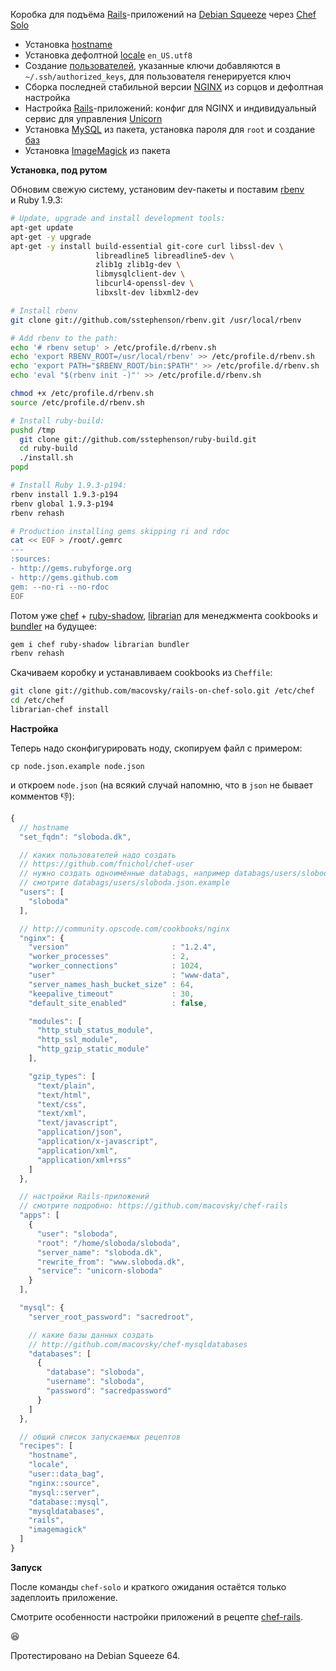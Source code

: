 Коробка для подъёма [Rails](http://rubyonrails.org)-приложений на [Debian Squeeze](http://wiki.debian.org/DebianSqueeze) через [Chef Solo](http://wiki.opscode.com/display/chef/Chef+Solo)

* Установка [hostname](http://community.opscode.com/cookbooks/hostname)
* Установка дефолтной [locale](http://community.opscode.com/cookbooks/locale) `en_US.utf8` 
* Создание [пользователей](https://github.com/fnichol/chef-user), указанные ключи добавляются в `~/.ssh/authorized_keys`, для пользователя генерируется ключ
* Сборка последней стабильной версии [NGINX](http://community.opscode.com/cookbooks/nginx) из сорцов и дефолтная настройка
* Настройка [Rails](http://github.com/macovsky/chef-rails)-приложений: конфиг для NGINX и индивидуальный сервис для управления [Unicorn](http://unicorn.bogomips.org/)
* Установка [MySQL](http://community.opscode.com/cookbooks/mysql) из пакета, установка пароля для `root` и создание [баз](http://github.com/macovsky/chef-rails)
* Установка [ImageMagick](http://community.opscode.com/cookbooks/imagemagick) из пакета

**Установка, под рутом**

Обновим свежую систему, установим dev-пакеты и поставим [rbenv](http://github.com/sstephenson/rbenv) и Ruby 1.9.3:

```bash
# Update, upgrade and install development tools:
apt-get update
apt-get -y upgrade
apt-get -y install build-essential git-core curl libssl-dev \
                   libreadline5 libreadline5-dev \
                   zlib1g zlib1g-dev \
                   libmysqlclient-dev \
                   libcurl4-openssl-dev \
                   libxslt-dev libxml2-dev

# Install rbenv
git clone git://github.com/sstephenson/rbenv.git /usr/local/rbenv

# Add rbenv to the path:
echo '# rbenv setup' > /etc/profile.d/rbenv.sh
echo 'export RBENV_ROOT=/usr/local/rbenv' >> /etc/profile.d/rbenv.sh
echo 'export PATH="$RBENV_ROOT/bin:$PATH"' >> /etc/profile.d/rbenv.sh
echo 'eval "$(rbenv init -)"' >> /etc/profile.d/rbenv.sh

chmod +x /etc/profile.d/rbenv.sh
source /etc/profile.d/rbenv.sh

# Install ruby-build:
pushd /tmp
  git clone git://github.com/sstephenson/ruby-build.git
  cd ruby-build
  ./install.sh
popd

# Install Ruby 1.9.3-p194:
rbenv install 1.9.3-p194
rbenv global 1.9.3-p194
rbenv rehash

# Production installing gems skipping ri and rdoc
cat << EOF > /root/.gemrc
---
:sources:
- http://gems.rubyforge.org
- http://gems.github.com
gem: --no-ri --no-rdoc
EOF
```

Потом уже [chef](http://www.opscode.com/chef/) + [ruby-shadow](https://github.com/apalmblad/ruby-shadow), [librarian](https://github.com/applicationsonline/librarian) для менеджмента cookbooks и [bundler](http://gembundler.com) на будущее:

```bash
gem i chef ruby-shadow librarian bundler
rbenv rehash
```

Скачиваем коробку и устанавливаем cookbooks из `Cheffile`:

```bash
git clone git://github.com/macovsky/rails-on-chef-solo.git /etc/chef
cd /etc/chef
librarian-chef install
```

**Настройка**

Теперь надо сконфигурировать ноду, скопируем файл с примером:

`cp node.json.example node.json`

и откроем `node.json` (на всякий случай напомню, что в `json` не бывает комментов :-1:):

```javascript
{
  // hostname
  "set_fqdn": "sloboda.dk",

  // каких пользователей надо создать
  // https://github.com/fnichol/chef-user
  // нужно создать одноимённые databags, например databags/users/sloboda.json
  // смотрите databags/users/sloboda.json.example
  "users": [
    "sloboda"
  ],

  // http://community.opscode.com/cookbooks/nginx
  "nginx": {
    "version"                       : "1.2.4",
    "worker_processes"              : 2,
    "worker_connections"            : 1024,
    "user"                          : "www-data",
    "server_names_hash_bucket_size" : 64,
    "keepalive_timeout"             : 30,
    "default_site_enabled"          : false,

    "modules": [
      "http_stub_status_module",
      "http_ssl_module",
      "http_gzip_static_module"
    ],

    "gzip_types": [
      "text/plain",
      "text/html",
      "text/css",
      "text/xml",
      "text/javascript",
      "application/json",
      "application/x-javascript",
      "application/xml",
      "application/xml+rss"
    ]
  },

  // настройки Rails-приложений
  // смотрите подробно: https://github.com/macovsky/chef-rails
  "apps": [
    {
      "user": "sloboda",
      "root": "/home/sloboda/sloboda",
      "server_name": "sloboda.dk",
      "rewrite_from": "www.sloboda.dk",
      "service": "unicorn-sloboda"
    }
  ],

  "mysql": {
    "server_root_password": "sacredroot",

	// какие базы данных создать
    // http://github.com/macovsky/chef-mysqldatabases
    "databases": [
      {
        "database": "sloboda",
        "username": "sloboda",
        "password": "sacredpassword"
      }
    ]
  },

  // общий список запускаемых рецептов
  "recipes": [
    "hostname",
    "locale",
    "user::data_bag",
    "nginx::source",
    "mysql::server",
    "database::mysql",
    "mysqldatabases",
    "rails",
    "imagemagick"
  ]
}
```

**Запуск**

После команды `chef-solo` и краткого ожидания остаётся только задеплоить приложение.

Смотрите особенности настройки приложений в рецепте [chef-rails](https://github.com/macovsky/chef-rails).

:satisfied:

Протестировано на Debian Squeeze 64.